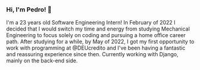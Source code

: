 ### Hi, I'm Pedro! 👋

I'm a 23 years old Software Engineering Intern! In February of 2022 I decided that I would switch my time and energy from studying Mechanical Engineering to focus solely on coding and pursuing a home office career path. After studying for a while, by May of 2022, I got my first opportunity to work with programming at @DEUcredito and I've been having a fantastic and reassuring experience since then. Currently working with Django, mainly on the back-end side.

<!--
**pedro-og/pedro-og** is a ✨ _special_ ✨ repository because its `README.md` (this file) appears on your GitHub profile.

Here are some ideas to get you started:

- 🔭 I’m currently working on ...
- 🌱 I’m currently learning ...
- 👯 I’m looking to collaborate on ...
- 🤔 I’m looking for help with ...
- 💬 Ask me about ...
- 📫 How to reach me: ...
- 😄 Pronouns: ...
- ⚡ Fun fact: ...
-->
